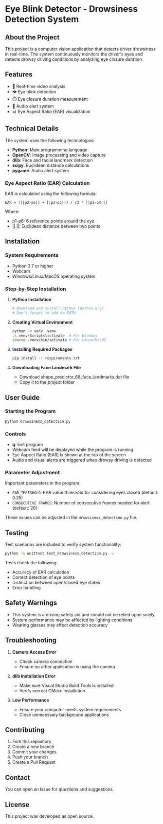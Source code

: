 # Eye Blink Detector - Drowsiness Detection System

## About the Project
This project is a computer vision application that detects driver drowsiness in real-time. The system continuously monitors the driver's eyes and detects drowsy driving conditions by analyzing eye closure duration.

## Features
- 🎥 Real-time video analysis
- 👁️ Eye blink detection
- ⏱️ Eye closure duration measurement
- 🚨 Audio alert system
- 📊 Eye Aspect Ratio (EAR) visualization

## Technical Details
The system uses the following technologies:
- **Python**: Main programming language
- **OpenCV**: Image processing and video capture
- **dlib**: Face and facial landmark detection
- **scipy**: Euclidean distance calculations
- **pygame**: Audio alert system

### Eye Aspect Ratio (EAR) Calculation
EAR is calculated using the following formula:
```
EAR = (||p2-p6|| + ||p3-p5||) / (2 * ||p1-p4||)
```
Where:
- p1-p6: 6 reference points around the eye
- ||.||: Euclidean distance between two points

## Installation

### System Requirements
- Python 3.7 or higher
- Webcam
- Windows/Linux/MacOS operating system

### Step-by-Step Installation
1. **Python Installation**
   ```bash
   # Download and install Python (python.org)
   # Don't forget to add to PATH
   ```

2. **Creating Virtual Environment**
   ```bash
   python -m venv .venv
   .\.venv\Scripts\activate  # For Windows
   source .venv/bin/activate # For Linux/MacOS
   ```

3. **Installing Required Packages**
   ```bash
   pip install -r requirements.txt
   ```

4. **Downloading Face Landmark File**
   - Download shape_predictor_68_face_landmarks.dat file
   - Copy it to the project folder

## User Guide

### Starting the Program
```bash
python drowsiness_detection.py
```

### Controls
- **q**: Exit program
- Webcam feed will be displayed while the program is running
- Eye Aspect Ratio (EAR) is shown at the top of the screen
- Audio and visual alerts are triggered when drowsy driving is detected

### Parameter Adjustment
Important parameters in the program:
- `EAR_THRESHOLD`: EAR value threshold for considering eyes closed (default: 0.25)
- `CONSECUTIVE_FRAMES`: Number of consecutive frames needed for alert (default: 20)

These values can be adjusted in the `drowsiness_detection.py` file.

## Testing
Test scenarios are included to verify system functionality:
```bash
python -m unittest test_drowsiness_detection.py -v
```

Tests check the following:
- Accuracy of EAR calculation
- Correct detection of eye points
- Distinction between open/closed eye states
- Error handling

## Safety Warnings
- This system is a driving safety aid and should not be relied upon solely
- System performance may be affected by lighting conditions
- Wearing glasses may affect detection accuracy

## Troubleshooting
1. **Camera Access Error**
   - Check camera connection
   - Ensure no other application is using the camera

2. **dlib Installation Error**
   - Make sure Visual Studio Build Tools is installed
   - Verify correct CMake installation

3. **Low Performance**
   - Ensure your computer meets system requirements
   - Close unnecessary background applications

## Contributing
1. Fork this repository
2. Create a new branch
3. Commit your changes
4. Push your branch
5. Create a Pull Request

## Contact
You can open an Issue for questions and suggestions.

## License
This project was developed as open source.
